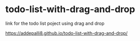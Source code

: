 # todo-list-with-drag-and-drop

link for the todo list poject using drag and drop

https://addepalli8.github.io/todo-list-with-drag-and-drop/
